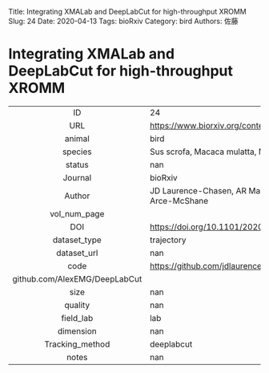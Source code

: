 Title: Integrating XMALab and DeepLabCut for high-throughput XROMM
Slug: 24
Date: 2020-04-13
Tags: bioRxiv
Category:  bird 
Authors: 佐藤

# Integrating XMALab and DeepLabCut for high-throughput XROMM

|||
|:-:|:-|
|ID| 24|
|URL| https://www.biorxiv.org/content/10.1101/2020.04.10.035949v1.full|
|animal|  bird |
|species| Sus scrofa, Macaca mulatta, Numida meleagris|
|status| nan|
|Journal| bioRxiv|
|Author| JD Laurence-Chasen, AR Manafzadeh, NG Hatsopoulos, CF Ross, FI Arce-McShane|
|vol_num_page| |
|DOI| https://doi.org/10.1101/2020.04.10.035949|
|dataset_type| trajectory|
|dataset_url| nan|
|code| https://github.com/jdlaurence/xromm_dlctools 
github.com/AlexEMG/DeepLabCut|
|size| nan|
|quality| nan|
|field_lab      | lab|
|dimension      | nan|
|Tracking_method| deeplabcut|
|notes          | nan|